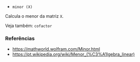 * `minor (X)`

Calcula o menor da matriz `X`.

Veja também: `cofactor`

### Referências

* https://mathworld.wolfram.com/Minor.html
* https://pt.wikipedia.org/wiki/Menor_(%C3%A1lgebra_linear)
